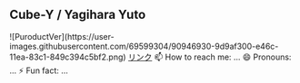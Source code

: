 <h2>Cube-Y / Yagihara Yuto</h2>
![PuroductVer](https://user-images.githubusercontent.com/69599304/90946930-9d9af300-e46c-11ea-83c1-849c394c5bf2.png) 
<a href="">リンク</a>
 📫 How to reach me: ...
 😄 Pronouns: ...
 ⚡ Fun fact: ...

